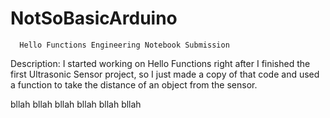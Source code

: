 # NotSoBasicArduino

      Hello Functions Engineering Notebook Submission

Description: 
     I started working on Hello Functions right after I finished the first Ultrasonic Sensor project,
so I just made a copy of that code and used a function to take the distance of an object from the
sensor.


bllah
bllah
bllah
bllah
bllah
bllah
